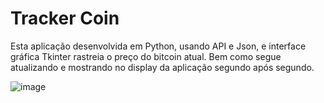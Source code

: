 # Tracker Coin

Esta aplicação desenvolvida em Python, usando API e Json, e interface gráfica Tkinter rastreia o preço do bitcoin atual. Bem como segue atualizando e mostrando no display da aplicação segundo após segundo.  

![image](https://user-images.githubusercontent.com/107516003/181612350-bdfcf8cb-a4e9-4622-aa85-f44aa8046fef.png)
